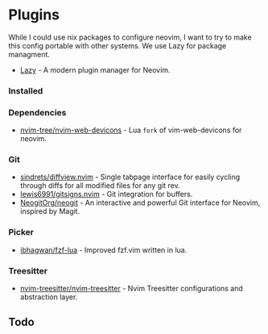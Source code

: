 # Plugins

While I could use nix packages to configure neovim, I want to try to make this config portable with other systems. We use Lazy for package managment.

- [Lazy](https://github.com/folke/lazy.nvim) - A modern plugin manager for Neovim.

### Installed

### Dependencies

- [nvim-tree/nvim-web-devicons](https://github.com/nvim-tree/nvim-web-devicons) - Lua `fork` of vim-web-devicons for neovim.

### Git

- [sindrets/diffview.nvim](https://github.com/sindrets/diffview.nvim) - Single tabpage interface for easily cycling through diffs for all modified files for any git rev.
- [lewis6991/gitsigns.nvim](https://github.com/lewis6991/gitsigns.nvim) - Git integration for buffers.
- [NeogitOrg/neogit](https://github.com/NeogitOrg/neogit) - An interactive and powerful Git interface for Neovim, inspired by Magit.

### Picker

- [ibhagwan/fzf-lua](https://github.com/ibhagwan/fzf-lua) - Improved fzf.vim written in lua.

### Treesitter

- [nvim-treesitter/nvim-treesitter](https://github.com/nvim-treesitter/nvim-treesitter) - Nvim Treesitter configurations and abstraction layer.

## Todo
